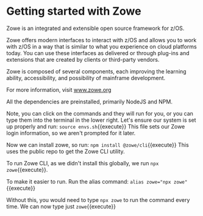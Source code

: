 # Getting started with Zowe

Zowe is an integrated and extensible open source framework for z/OS.

Zowe offers modern interfaces to interact with z/OS and allows you to work with z/OS in a way that is similar to what you experience on cloud platforms today. You can use these interfaces as delivered or through plug-ins and extensions that are created by clients or third-party vendors.

Zowe is composed of several components, each improving the learning ability, accessibility, and possibility of mainframe development.

For more information, visit www.zowe.org

All the dependencies are preinstalled, primarily NodeJS and NPM. 

Note, you can click on the commands and they will run for you, or you can type them into the terminal in the lower right.
Let's ensure our system is set up properly and run:
``source envs.sh``{{execute}}
This file sets our Zowe login information, so we aren't prompted for it later.

Now we can install zowe, so run:
`npm install @zowe/cli`{{execute}}
This uses the public repo to get the Zowe CLI utility.

To run Zowe CLI, as we didn't install this globally, we run `npx zowe`{{execute}}.

To make it easier to run.  Run the alias command:
`alias zowe="npx zowe"`{{execute}}

Without this, you would need to type `npx zowe` to run the command every time. We can now type just `zowe`{{execute}}
